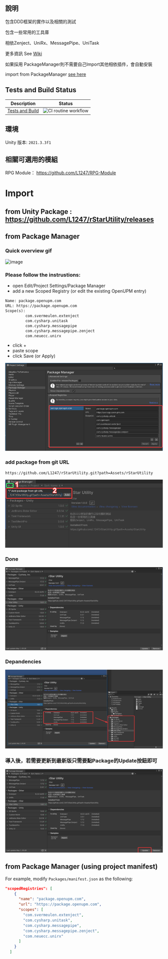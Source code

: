 ## 說明

包含DDD框架的實作以及相關的測試

包含一些常用的工具庫

相依Zenject、UniRx、MessagePipe、UniTask

更多資訊 See [Wiki](https://github.com/L1247/rStarUtility/wiki)

如果採用 PackageManager則不需要自己Import其他相依插件，會自動安裝

import from PackageManager [see here](https://github.com/L1247/rStarUtility#from-package-manager)

## Tests and Build Status

| Description             | Status |
|-------------------------|--------|
| [Tests and Build](https://github.com/marketplace/actions/unity-test-runner) | ![CI routine workflow](https://github.com/L1247/rStarUtility/actions/workflows/ci-routine-check.yml/badge.svg) |

## 環境

Unity 版本: `2021.3.3f1`

## 相關可選用的模組
RPG Module： https://github.com/L1247/RPG-Module


# Import

## from Unity Package : https://github.com/L1247/rStarUtility/releases

## from Package Manager

### Quick overview gif
![image](https://github.com/L1247/rStarUtility/blob/master/ScreenShots/rStarUtility.gif?raw=true)

### Please follow the instrustions:
* open Edit/Project Settings/Package Manager
* add a new Scoped Registry (or edit the existing OpenUPM entry)
```
Name: package.openupm.com
URL: https://package.openupm.com
Scope(s): 
         com.svermeulen.extenject
         com.cysharp.unitask
         com.cysharp.messagepipe
         com.cysharp.messagepipe.zenject
         com.neuecc.unirx
```
* click +
* paste scope
* click Save (or Apply)

![](https://github.com/L1247/rStarUtility/blob/master/ScreenShots/Unity_Package.Openupm.png?raw=true)

### add package from git URL
```
https://github.com/L1247/rStarUtility.git?path=Assets/rStarUtility
```

![](https://github.com/L1247/rStarUtility/blob/master/ScreenShots/Unity_AddPackageFromGitURL_New.png?raw=true)

### Done
![](https://github.com/L1247/rStarUtility/blob/master/ScreenShots/Unity_Overview.png?raw=true)

### Depandencies
![](https://github.com/L1247/rStarUtility/blob/master/ScreenShots/Unity_Depandencies.png?raw=true)

### 導入後，若需要更新到最新版只需要點Package的Update按鈕即可
![](https://github.com/L1247/rStarUtility/blob/master/ScreenShots/Unity_UpdateToNewVersion.png?raw=true)

## from Package Manager (using project manifest)

For example, modify `Packages/manifest.json` as the following:

```json
"scopedRegistries": [
    {
      "name": "package.openupm.com",
      "url": "https://package.openupm.com",
      "scopes": [
        "com.svermeulen.extenject",
        "com.cysharp.unitask",
        "com.cysharp.messagepipe",
        "com.cysharp.messagepipe.zenject",
        "com.neuecc.unirx"
      ]
    }
  ]
```
